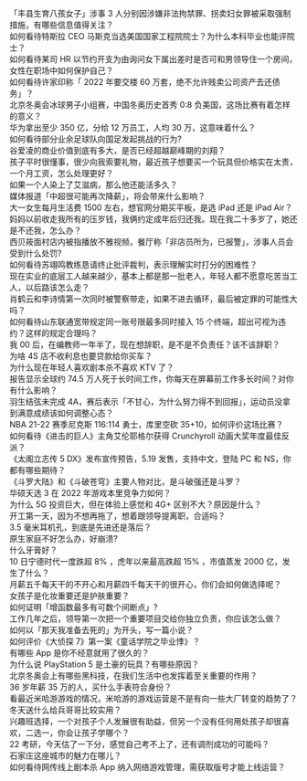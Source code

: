 「丰县生育八孩女子」涉事 3 人分别因涉嫌非法拘禁罪、拐卖妇女罪被采取强制措施，有哪些信息值得关注？  
如何看待特斯拉 CEO 马斯克当选美国国家工程院院士？为什么本科毕业也能评院士？  
如何看待某司 HR 以节约开支为由询问女下属出差时是否可和男领导住一个房间，女性在职场中如何保护自己？  
如何看待许家印称「 2022 年要交楼 60 万套，绝不允许贱卖公司资产去还债务」？  
北京冬奥会冰球男子小组赛，中国冬奥历史首秀 0:8 负美国，这场比赛有着怎样的意义？  
华为拿出至少 350 亿，分给 12 万员工，人均 30 万，这意味着什么？  
如何看待部分业余足球队向国足发起挑战的行为?  
谷爱凌的商业价值到底有多大，是否已经超越巅峰期的刘翔？  
孩子平时很懂事，很少向我索要礼物，最近孩子想要买一个玩具但价格实在太贵，一个月工资，怎么处理更好？  
如果一个人染上了艾滋病，那么他还能活多久？  
媒体报道「中超很可能再次降薪」，将会带来什么影响？  
大一女生每月生活费 1500 左右，想官网分期买平板，是选 iPad 还是 iPad Air？  
妈妈以前收走我所有的压岁钱，我俩约定成年后归还我。现在我二十多岁了，她还是不还我，怎么办？  
西贝莜面村店内被指播放不雅视频，餐厅称「非店员所为，已报警」，涉事人员会受到什么处罚?  
如何看待苏翊鸣教练恳请终止批评裁判，表示理解实时打分的困难性？  
现在实业的底层工人越来越少，基本上都是那一批老人，年轻人都不愿意吃苦当工人，以后路该怎么走？  
肖鹤云和李诗情第一次同时被警察带走，如果不进去循环，最后被定罪的可能性大吗？  
如何看待山东联通宽带规定同一账号限最多同时接入 15 个终端，超出可视为违约？这样的规定合理吗？  
我 00 后，在编教师一年半了，现在想辞职，是不是不负责任？该不该辞职？  
为啥 4S 店不收利息也要贷款给你买车？  
为什么现在年轻人喜欢剧本杀不喜欢 KTV 了？  
报告显示全球约 74.5 万人死于长时间工作，你每天在屏幕前工作多长时间？对你有什么影响？  
羽生结弦未完成 4A，赛后表示「不甘心，为什么努力得不到回报」，运动员没拿到满意成绩该如何调整心态？  
NBA 21-22 赛季尼克斯 116:114 勇士，库里空砍 35+10，如何评价这场比赛？  
如何看待《进击的巨人》主角艾伦耶格尔获得 Crunchyroll 动画大奖年度最佳反派？  
《太阁立志传 5 DX》发布宣传预告，5.19 发售，支持中文，登陆 PC 和 NS，你都有哪些期待？  
《斗罗大陆》和《斗破苍穹》主要人物对比，是斗破强还是斗罗？  
华硕天选 3 在 2022 年游戏本里竞争力如何？  
为什么 5G 投资巨大，但在体验上感觉和 4G+ 区别不大？原因是什么？  
开工第一天，因为不想再拖了，想着跟领导提离职，合适吗？  
3.5 毫米耳机孔，到底是先进还是落后？  
原生家庭不好怎么办，好崩溃?  
什么牙膏好？  
10 日宁德时代一度跌超 8% ，虎年以来最高跌超 15% ，市值蒸发 2000 亿，发生了什么？  
月薪五千每天干的不开心和月薪四千每天干的很开心，你们会如何做选择呢？  
女孩子是化妆重要还是护肤重要？  
如何证明「增函数最多有可数个间断点」?  
工作几年之后，领导第一次把一个重要项目交给你独立负责，你应该怎么做？  
如何以「那天我准备去死的」为开头，写一篇小说？  
如何评价《大侦探 7》第一案《童话学院之毕业悸》？  
有哪些 App 是你不经意就用了很久的？  
为什么说 PlayStation 5 是土豪的玩具？有哪些原因？  
北京冬奥会上有哪些黑科技，在我们生活中也发挥着至关重要的作用？  
36 岁年薪 35 万的人，买什么手表符合身份？  
看最近米哈游游戏的情况，米哈游的游戏运营是不是有向一些大厂转变的趋势了？  
冬天送什么给兵哥哥比较实用？  
兴趣班选择，一个对孩子个人发展很有助益，但另一个没有任何用处孩子却很喜欢，二选一，你会让孩子学哪个？  
22 考研，今天估了一下分，感觉自己考不上了，还有调剂成功的可能吗？  
石家庄这座城市的魅力在哪儿？  
如何看待网传线上剧本杀 App 纳入网络游戏管理，需获取版号才能上线运营？  

